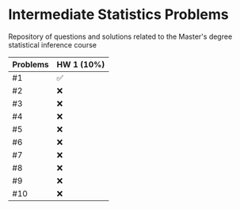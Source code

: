 # Intermediate Statistics Problems
Repository of questions and solutions related to the Master's degree statistical inference course

Problems | HW 1 (10%)
----|----
#1 | ✅
#2 | ❌
#3 | ❌
#4 | ❌
#5 | ❌
#6 | ❌
#7 | ❌
#8 | ❌
#9 | ❌
#10 | ❌
